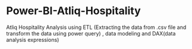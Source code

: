 # Power-BI-Atliq-Hospitality
Atliq Hospitality Analysis using ETL (Extracting the data from .csv file and transform the data using power query) , data modeling and DAX(data analysis expressions)
